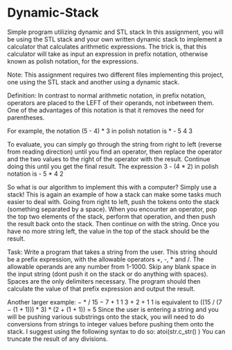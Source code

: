 # Dynamic-Stack
Simple program utilizing dynamic and STL stack
In this assignment, you will be using the STL stack and your own written dynamic stack to implement a calculator that calculates arithmetic expressions. The trick is, that this calculator will take as input an expression in prefix notation, otherwise known as polish notation, for the expressions.

Note: This assignment requires two different files implementing this project, one using the STL stack and another using a dynamic stack.

Definition: In contrast to normal arithmetic notation, in prefix notation, operators are placed to the LEFT of their operands, not inbetween them. One of the advantages of this notation is that it removes the need for parentheses.

For example, the notation 
(5 - 4) * 3 
in polish notation is * - 5 4 3

To evaluate, you can simply go through the string from right to left (reverse from reading direction) until you find an operator, then replace the operator and the two values to the right of the operator with the result. Continue doing this until you get the final result.
The expression 
3 - (4 * 2) in polish notation is - 5 * 4 2

So what is our algorithm to implement this with a computer? Simply use a stack! This is again an example of how a stack can make some tasks much easier to deal with. Going from right to left, push the tokens onto the stack (something separated by a space). When you encounter an operator, pop the top two elements of the stack, perform that operation, and then push the result back onto the stack. Then continue on with the string. Once you have no more string left, the value in the top of the stack should be the result.

Task: Write a program that takes a string from the user. This string should be a prefix expression, with the allowable operators +, -, * and /. The allowable operands are any number from 1-1000. Skip any blank space in the input string (dont push it on the stack or do anything with spaces). Spaces are the only delimiters necessary.
The program should then calculate the value of that prefix expression and output the result.

Another larger example: − * / 15 − 7 + 1 1 3 + 2 + 1 1 is equivalent to ((15 / (7 − (1 + 1))) * 3) * (2 + (1 + 1)) = 5
Since the user is entering a string and you will be pushing various substrings onto the stack, you will need to do conversions from strings to integer values before pushing them onto the stack. I suggest using the following syntax to do so: atoi(str.c_str() ) You can truncate the result of any divisions.
